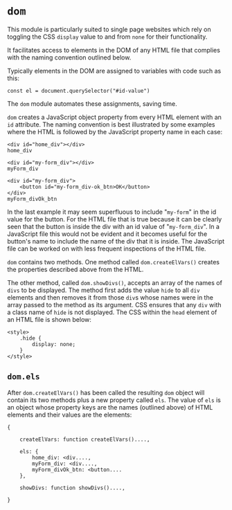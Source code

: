 # `dom`

This module is particularly suited to single page websites which rely on toggling the CSS `display` value to and from `none` for their functionality.

It facilitates access to elements in the DOM of any HTML file that complies with the naming convention outlined below.

Typically elements in the DOM are assigned to variables with code such as this:

`const el = document.querySelector("#id-value")`

The `dom` module automates these assignments, saving time.

`dom` creates a JavaScript object property from every HTML element with an `id` attribute. The naming convention is best illustrated by some examples where the HTML is followed by the JavaScript property name in each case:

```
<div id="home_div"></div>
home_div

<div id="my-form_div"></div>
myForm_div

<div id="my-form_div">
    <button id="my-form_div-ok_btn>OK</button>
</div>
myForm_divOk_btn
```

In the last example it may seem superfluous to include "`my-form`" in the id value for the button. For the HTML file that is true because it can be clearly seen that the button is inside the div with an id value of "`my-form_div`". In a JavaScript file this would not be evident and it becomes useful for the button's name to include the name of the div that it is inside. The JavaScript file can be worked on with less frequent inspections of the HTML file.

`dom` contains two methods. One method called `dom.createElVars()` creates the properties described above from the HTML.

The other method, called `dom.showDivs()`, accepts an array of the names of `divs` to be displayed. The method first adds the value `hide` to all `div` elements and then removes it from those `div`s whose names were in the array passed to the method as its argument. CSS ensures that any `div` with a class name of `hide` is not displayed. The CSS within the `head` element of an HTML file is shown below:

```
<style>
    .hide {
        display: none;
    }
</style>
```

## `dom.els`

After `dom.createElVars()` has been called the resulting `dom` object will contain  its two methods plus a new property called `els`. The value of `els` is an object whose property keys are the names (outlined above) of HTML elements and their values are the elements:

```
{

    createElVars: function createElVars()....,

    els: {
        home_div: <div....,
        myForm_div: <div....,
        myForm_divOk_btn: <button....
    },

    showDivs: function showDivs()....,

}
```
